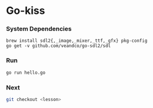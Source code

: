 # Go-kiss

### System Dependencies

```shell script
brew install sdl2{,_image,_mixer,_ttf,_gfx} pkg-config
go get -v github.com/veandco/go-sdl2/sdl
```

### Run

```bash
go run hello.go
```

### Next

```bash
git checkout <lesson>
```